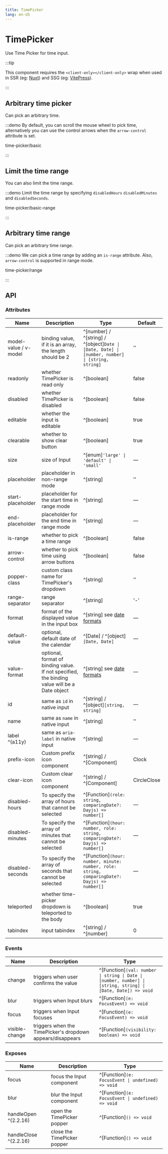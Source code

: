 ```yaml
---
title: TimePicker
lang: en-US
---
```


# TimePicker

Use Time Picker for time input.

:::tip

This component requires the `<client-only></client-only>` wrap when used in SSR (eg: [Nuxt](https://nuxt.com/v3)) and SSG (eg: [VitePress](https://vitepress.vuejs.org/)).

:::

## Arbitrary time picker

Can pick an arbitrary time.

:::demo By default, you can scroll the mouse wheel to pick time, alternatively you can use the control arrows when the `arrow-control` attribute is set.

time-picker/basic

:::

## Limit the time range

You can also limit the time range.

:::demo Limit the time range by specifying `disabledHours` `disabledMinutes` and `disabledSeconds`.

time-picker/basic-range

:::

## Arbitrary time range

Can pick an arbitrary time range.

:::demo We can pick a time range by adding an `is-range` attribute. Also, `arrow-control` is supported in range mode.

time-picker/range

:::

## API

### Attributes

| Name                  | Description                                                                                  | Type                                                                                            | Default     |
| --------------------- | -------------------------------------------------------------------------------------------- | ----------------------------------------------------------------------------------------------- | ----------- |
| model-value / v-model | binding value, if it is an array, the length should be 2                                     | ^[number] / ^[string] / ^[object]`Date \| [Date, Date] \| [number, number] \| [string, string]` | ''          |
| readonly              | whether TimePicker is read only                                                              | ^[boolean]                                                                                      | false       |
| disabled              | whether TimePicker is disabled                                                               | ^[boolean]                                                                                      | false       |
| editable              | whether the input is editable                                                                | ^[boolean]                                                                                      | true        |
| clearable             | whether to show clear button                                                                 | ^[boolean]                                                                                      | true        |
| size                  | size of Input                                                                                | ^[enum]`'large' \| 'default' \| 'small'`                                                        | —           |
| placeholder           | placeholder in non-range mode                                                                | ^[string]                                                                                       | ''          |
| start-placeholder     | placeholder for the start time in range mode                                                 | ^[string]                                                                                       | —           |
| end-placeholder       | placeholder for the end time in range mode                                                   | ^[string]                                                                                       | —           |
| is-range              | whether to pick a time range                                                                 | ^[boolean]                                                                                      | false       |
| arrow-control         | whether to pick time using arrow buttons                                                     | ^[boolean]                                                                                      | false       |
| popper-class          | custom class name for TimePicker's dropdown                                                  | ^[string]                                                                                       | ''          |
| range-separator       | range separator                                                                              | ^[string]                                                                                       | '-'         |
| format                | format of the displayed value in the input box                                               | ^[string] see [date formats](/en-US/component/date-picker#date-formats)                         | —           |
| default-value         | optional, default date of the calendar                                                       | ^[Date] / ^[object]`[Date, Date]`                                                               | —           |
| value-format          | optional, format of binding value. If not specified, the binding value will be a Date object | ^[string] see [date formats](/en-US/component/date-picker#date-formats)                         | —           |
| id                    | same as `id` in native input                                                                 | ^[string] / ^[object]`[string, string]`                                                         | —           |
| name                  | same as `name` in native input                                                               | ^[string]                                                                                       | ''          |
| label ^(a11y)         | same as `aria-label` in native input                                                         | ^[string]                                                                                       | —           |
| prefix-icon           | Custom prefix icon component                                                                 | ^[string] / ^[Component]                                                                        | Clock       |
| clear-icon            | Custom clear icon component                                                                  | ^[string] / ^[Component]                                                                        | CircleClose |
| disabled-hours        | To specify the array of hours that cannot be selected                                        | ^[Function]`(role: string, comparingDate?: Dayjs) => number[]`                                  | —           |
| disabled-minutes      | To specify the array of minutes that cannot be selected                                      | ^[Function]`(hour: number, role: string, comparingDate?: Dayjs) => number[]`                    | —           |
| disabled-seconds      | To specify the array of seconds that cannot be selected                                      | ^[Function]`(hour: number, minute: number, role: string, comparingDate?: Dayjs) => number[]`    | —           |
| teleported            | whether time-picker dropdown is teleported to the body                                       | ^[boolean]                                                                                      | true        |
| tabindex              | input tabindex                                                                               | ^[string] / ^[number]                                                                           | 0           |

### Events

| Name           | Description                                                | Type                                                                                                         |
| -------------- | ---------------------------------------------------------- | ------------------------------------------------------------------------------------------------------------ |
| change         | triggers when user confirms the value                      | ^[Function]`(val: number \| string \| Date \| [number, number] \| [string, string] \| [Date, Date]) => void` |
| blur           | triggers when Input blurs                                  | ^[Function]`(e: FocusEvent) => void`                                                                         |
| focus          | triggers when Input focuses                                | ^[Function]`(e: FocusEvent) => void`                                                                         |
| visible-change | triggers when the TimePicker's dropdown appears/disappears | ^[Function]`(visibility: boolean) => void`                                                                   |

### Exposes

| Name                  | Description                 | Type                                              |
| --------------------- | --------------------------- | ------------------------------------------------- |
| focus                 | focus the Input component   | ^[Function]`(e: FocusEvent \| undefined) => void` |
| blur                  | blur the Input component    | ^[Function]`(e: FocusEvent \| undefined) => void` |
| handleOpen ^(2.2.16)  | open the TimePicker popper  | ^[Function]`() => void`                           |
| handleClose ^(2.2.16) | close the TimePicker popper | ^[Function]`() => void`                           |
